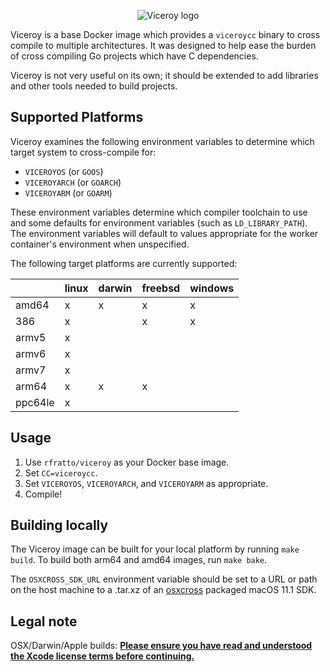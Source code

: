 <p align="center"><img src="docs/assets/logo_and_name.png" alt="Viceroy logo"></p>

Viceroy is a base Docker image which provides a `viceroycc` binary to cross
compile to multiple architectures. It was designed to help ease the burden of
cross compiling Go projects which have C dependencies.

Viceroy is not very useful on its own; it should be extended to add libraries
and other tools needed to build projects.

## Supported Platforms

Viceroy examines the following environment variables to determine which target
system to cross-compile for:

* `VICEROYOS` (or `GOOS`)
* `VICEROYARCH` (or `GOARCH`)
* `VICEROYARM` (or `GOARM`)

These environment variables determine which compiler toolchain to use and some
defaults for environment variables (such as `LD_LIBRARY_PATH`). The environment
variables will default to values appropriate for the worker container's
environment when unspecified.

The following target platforms are currently supported:

|          | linux | darwin | freebsd | windows |
| -------- | ----- | ------ | ------- | ------- |
| amd64    |     x |      x |       x |       x |
| 386      |     x |        |       x |       x |
| armv5    |     x |        |         |         |
| armv6    |     x |        |         |         |
| armv7    |     x |        |         |         |
| arm64    |     x |      x |       x |         |
| ppc64le  |     x |        |         |         |

## Usage

1. Use `rfratto/viceroy` as your Docker base image.
2. Set `CC=viceroycc`.
3. Set `VICEROYOS`, `VICEROYARCH`, and `VICEROYARM` as appropriate.
4. Compile!

## Building locally

The Viceroy image can be built for your local platform by running `make build`.
To build both arm64 and amd64 images, run `make bake`.

The `OSXCROSS_SDK_URL` environment variable should be set to a URL or path on
the host machine to a .tar.xz of an [osxcross][] packaged macOS 11.1 SDK.

[osxcross]: https://github.com/tpoechtrager/osxcross

## Legal note

OSX/Darwin/Apple builds:
**[Please ensure you have read and understood the Xcode license
   terms before continuing.](https://www.apple.com/legal/sla/docs/xcode.pdf)**

